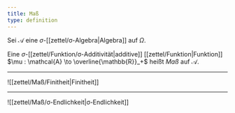 ```yaml
---
title: Maß
type: definition
---
```


Sei $\mathcal{A}$ eine $\sigma$-[[zettel/σ-Algebra|Algebra]] auf $\Omega$.

Eine $\sigma$-[[zettel/Funktion/σ-Additivität|additive]] [[zettel/Funktion|Funktion]] $\mu : \mathcal{A} \to \overline{\mathbb{R}}_+$ heißt *Maß* auf $\mathcal{A}$.

---

![[zettel/Maß/Finitheit|Finitheit]]

---

![[zettel/Maß/σ-Endlichkeit|σ-Endlichkeit]]